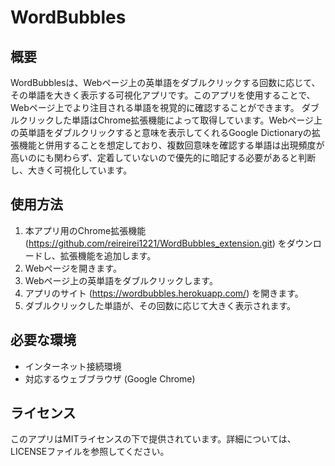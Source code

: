 # WordBubbles

## 概要
WordBubblesは、Webページ上の英単語をダブルクリックする回数に応じて、その単語を大きく表示する可視化アプリです。このアプリを使用することで、Webページ上でより注目される単語を視覚的に確認することができます。
ダブルクリックした単語はChrome拡張機能によって取得しています。Webページ上の英単語をダブルクリックすると意味を表示してくれるGoogle Dictionaryの拡張機能と併用することを想定しており、複数回意味を確認する単語は出現頻度が高いのにも関わらず、定着していないので優先的に暗記する必要があると判断し、大きく可視化しています。

## 使用方法
1. 本アプリ用のChrome拡張機能 (https://github.com/reireirei1221/WordBubbles_extension.git) をダウンロードし、拡張機能を追加します。
1. Webページを開きます。
2. Webページ上の英単語をダブルクリックします。
3. アプリのサイト (https://wordbubbles.herokuapp.com/) を開きます。
4. ダブルクリックした単語が、その回数に応じて大きく表示されます。

## 必要な環境
- インターネット接続環境
- 対応するウェブブラウザ (Google Chrome)

## ライセンス
このアプリはMITライセンスの下で提供されています。詳細については、LICENSEファイルを参照してください。

